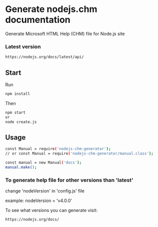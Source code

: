 # Generate nodejs.chm documentation

Generate Microsoft HTML Help (CHM) file for Node.js site

### Latest version
```sh
https://nodejs.org/docs/latest/api/
```

## Start

Run
```sh
npm install
```

Then
```sh
npm start
or
node create.js 
```

## Usage

```sh
const Manual = require('nodejs-chm-generator');
// or const Manual = require('nodejs-chm-generator/manual.class');

const manual = new Manual('docs');
manual.make();
```

### To generate help file for other versions than 'latest'

change 'nodeVersion' in 'config.js' file

example: nodeVersion = 'v4.0.0'

To see what versions you can generate visit:

```sh
https://nodejs.org/docs/ 
```

